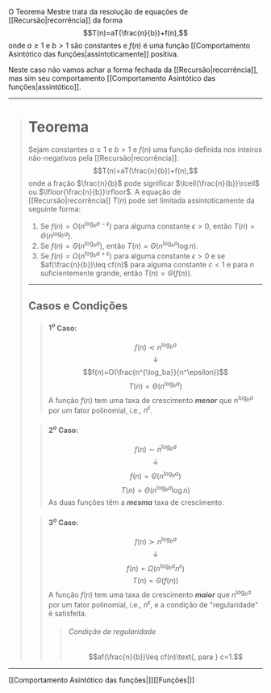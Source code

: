 O Teorema Mestre trata da resolução de equações de [[Recursão|recorrência]] da forma $$T(n)=aT(\frac{n}{b})+f(n),$$ onde $a\geq1$ e $b>1$ são constantes e $f(n)$ é uma função [[Comportamento Asintótico das funções|assintoticamente]] positiva.

Neste caso não vamos achar a forma fechada da [[Recursão|recorrência]], mas sim seu comportamento [[Comportamento Asintótico das funções|assintótico]].

---
> # Teorema
> Sejam constantes $a\geq 1$ e $b> 1$ e $f(n)$ uma função definida nos inteiros não-negativos pela [[Recursão|recorrência]]: $$T(n)=aT(\frac{n}{b})+f(n),$$ onde a fração $\frac{n}{b}$ pode significar $\lceil{\frac{n}{b}}\rceil$ ou $\lfloor{\frac{n}{b}}\rfloor$. A equação de [[Recursão|recorrência]] $T(n)$ pode set limitada assintoticamente da seguinte forma:
> 1. Se $f(n) = O(n^{\log_b a - \epsilon})$ para alguma constante $\epsilon> 0$, então $T(n)=\Theta(n^{\log_b a})$.
> 2. Se $f(n)=\Theta(n^{\log_b a})$, então $T(n)=\Theta(n^{\log_b a} \log n)$.
> 3. Se $f(n)=\Omega(n^{\log_b a+\epsilon})$ para alguma constante $\epsilon> 0$ e se $af(\frac{n}{b})\leq cf(n)$ para alguma constante $c<1$ e para $n$ suficientemente grande, então $T(n)=\Theta(f(n))$.
> ---
> ## Casos e Condições
> > #### $1^o$ Caso:
> > $$f(n)\prec n^{\log_ba}$$
> > $$\downarrow$$
> > $$f(n)=O(\frac{n^{\log_ba}}{n^\epsilon})$$
> > $$T(n)=\Theta(n^{\log_ba})$$
> > A função $f(n)$ tem uma taxa de crescimento ***menor*** que $n^{\log_ba}$ por um fator polinomial, i.e., $n^\epsilon$.
> 
> > #### $2^o$ Caso:
> > $$f(n)\sim n^{\log_ba}$$
> > $$\downarrow$$
> > $$f(n)=\Theta(n^{\log_ba})$$
> > $$T(n)=\Theta(n^{\log_ba}\log n)$$
> > As duas funções têm a ***mesma*** taxa de crescimento.
> 
> > #### $3^o$ Caso:
> > $$f(n)\succ n^{\log_ba}$$
> > $$\downarrow$$
> > $$f(n)=\Omega(n^{\log_ba}n^\epsilon)$$
> > $$T(n)=\Theta(f(n))$$
> > A função $f(n)$ tem uma taxa de crescimento ***maior*** que $n^{\log_ba}$ por um fator polinomial, i.e., $n^\epsilon$, e a condição de "regularidade" é satisfeita.
> > > ###### Condição de regularidade
> > > $$af(\frac{n}{b})\leq cf(n)\text{, para } c<1.$$ 

---
[[Comportamento Asintótico das funções|]][[Funções|]]